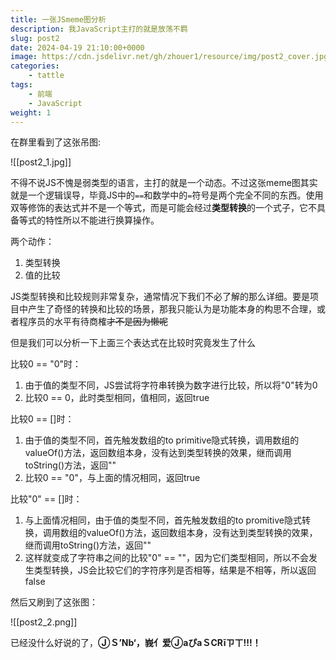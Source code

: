 ```yaml
---
title: 一张JSmeme图分析
description: 我JavaScript主打的就是放荡不羁
slug: post2
date: 2024-04-19 21:10:00+0000
image: https://cdn.jsdelivr.net/gh/zhouer1/resource/img/post2_cover.jpg
categories:
    - tattle
tags:
    - 前端
    - JavaScript
weight: 1
---
```


在群里看到了这张吊图:

![[post2_1.jpg]]

不得不说JS不愧是弱类型的语言，主打的就是一个动态。不过这张meme图其实就是一个逻辑误导，毕竟JS中的`==`和数学中的`=`符号是两个完全不同的东西。使用双等修饰的表达式并不是一个等式，而是可能会经过**类型转换**的一个式子，它不具备等式的特性所以不能进行换算操作。

两个动作：
1. 类型转换
2. 值的比较

JS类型转换和比较规则非常复杂，通常情况下我们不必了解的那么详细。要是项目中产生了奇怪的转换和比较的场景，那我只能认为是功能本身的构思不合理，或者程序员的水平有待商榷~~才不是因为懒呢~~

但是我们可以分析一下上面三个表达式在比较时究竟发生了什么

比较0 == "0"时：

1. 由于值的类型不同，JS尝试将字符串转换为数字进行比较，所以将"0"转为0
2. 比较0 == 0，此时类型相同，值相同，返回true

比较0 == []时：

1. 由于值的类型不同，首先触发数组的to primitive隐式转换，调用数组的valueOf()方法，返回数组本身，没有达到类型转换的效果，继而调用toString()方法，返回""
2. 比较0 == "0"，与上面的情况相同，返回true

比较"0" == []时：

1. 与上面情况相同，由于值的类型不同，首先触发数组的to promitive隐式转换，调用数组的valueOf()方法，返回数组本身，没有达到类型转换的效果，继而调用toString()方法，返回""
2. 这样就变成了字符串之间的比较"0" == ""，因为它们类型相同，所以不会发生类型转换，JS会比较它们的字符序列是否相等，结果是不相等，所以返回false

然后又刷到了这张图：

![[post2_2.png]]

已经没什么好说的了，**ⒿＳ’Nb‘，峩亻爱ⒿаぴаＳСRīㄗㄒ!!!！**
